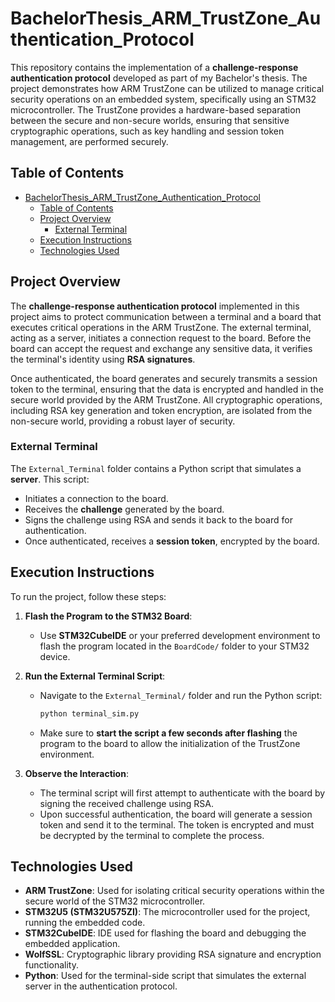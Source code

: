 # BachelorThesis_ARM_TrustZone_Authentication_Protocol

This repository contains the implementation of a **challenge-response authentication protocol** developed as part of my Bachelor's thesis. The project demonstrates how ARM TrustZone can be utilized to manage critical security operations on an embedded system, specifically using an STM32 microcontroller. The TrustZone provides a hardware-based separation between the secure and non-secure worlds, ensuring that sensitive cryptographic operations, such as key handling and session token management, are performed securely.

## Table of Contents
- [BachelorThesis\_ARM\_TrustZone\_Authentication\_Protocol](#bachelorthesis_arm_trustzone_authentication_protocol)
  - [Table of Contents](#table-of-contents)
  - [Project Overview](#project-overview)
    - [External Terminal](#external-terminal)
  - [Execution Instructions](#execution-instructions)
  - [Technologies Used](#technologies-used)

## Project Overview

The **challenge-response authentication protocol** implemented in this project aims to protect communication between a terminal and a board that executes critical operations in the ARM TrustZone. The external terminal, acting as a server, initiates a connection request to the board. Before the board can accept the request and exchange any sensitive data, it verifies the terminal's identity using **RSA signatures**.

Once authenticated, the board generates and securely transmits a session token to the terminal, ensuring that the data is encrypted and handled in the secure world provided by the ARM TrustZone. All cryptographic operations, including RSA key generation and token encryption, are isolated from the non-secure world, providing a robust layer of security.


### External Terminal

The `External_Terminal` folder contains a Python script that simulates a **server**. This script:
- Initiates a connection to the board.
- Receives the **challenge** generated by the board.
- Signs the challenge using RSA and sends it back to the board for authentication.
- Once authenticated, receives a **session token**, encrypted by the board.

## Execution Instructions

To run the project, follow these steps:

1. **Flash the Program to the STM32 Board**:
   - Use **STM32CubeIDE** or your preferred development environment to flash the program located in the `BoardCode/` folder to your STM32 device.
   
2. **Run the External Terminal Script**:
   - Navigate to the `External_Terminal/` folder and run the Python script:
     ```bash
     python terminal_sim.py
     ```
   - Make sure to **start the script a few seconds after flashing** the program to the board to allow the initialization of the TrustZone environment.

3. **Observe the Interaction**:
   - The terminal script will first attempt to authenticate with the board by signing the received challenge using RSA.
   - Upon successful authentication, the board will generate a session token and send it to the terminal. The token is encrypted and must be decrypted by the terminal to complete the process.

## Technologies Used

- **ARM TrustZone**: Used for isolating critical security operations within the secure world of the STM32 microcontroller.
- **STM32U5 (STM32U575ZI)**: The microcontroller used for the project, running the embedded code.
- **STM32CubeIDE**: IDE used for flashing the board and debugging the embedded application.
- **WolfSSL**: Cryptographic library providing RSA signature and encryption functionality.
- **Python**: Used for the terminal-side script that simulates the external server in the authentication protocol.


